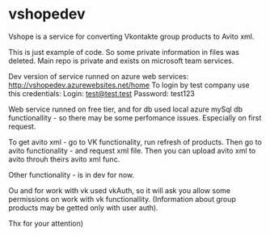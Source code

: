 # vshopedev
Vshope is a service for converting Vkontakte group products to Avito xml.

This is just example of code. So some private information in files was deleted.
Main repo is private and exists on microsoft team services.

Dev version of service runned on azure web services: http://vshopedev.azurewebsites.net/home
To login by test company use this credentials:
Login: test@test.test
Password: test123

Web service runned on free tier, and for db used local azure mySql db functionallity - so there may be some perfomance issues.
Especially on first request.

To get avito xml - go to VK functionality, run refresh of products.
Then go to avito functionality - and request xml file.
Then you can upload avito xml to avito throuh theirs avito xml func.

Other functionality - is in dev for now. 

Ou and for work with vk used vkAuth, so it will ask you allow some permissions on work with vk functionallity. (Information about group products may be getted only with user auth).

Thx for your attention)